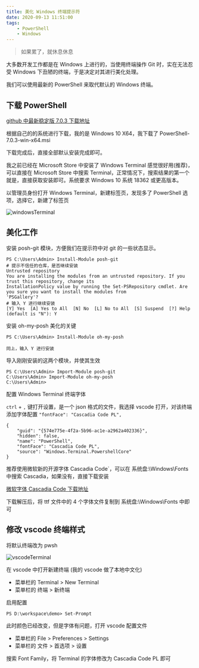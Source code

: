```yaml
---
title: 美化 Windows 终端提示符
date: 2020-09-13 11:51:00
tags: 
    - PowerShell
    - Windows
---
```


> 如果累了，就休息休息

大多数开发工作都是在 Windows 上进行的，当使用终端操作 Git 时，实在无法忍受 Windows 下丑陋的终端，于是决定对其进行美化处理。

<!-- more -->

我们可以使用最新的 PowerShell 来取代默认的 Windows 终端。

## 下载 PowerShell

[github 中最新稳定版 7.0.3 下载地址](https://github.com/PowerShell/PowerShell/releases/tag/v7.0.3) 

根据自己的的系统进行下载，我的是 Windows 10 X64，我下载了 PowerShell-7.0.3-win-x64.msi

下载完成后，直接全部默认安装完成即可。

我之前已经在 Microsoft Store 中安装了 Windows Terminal 感觉很好用(推荐)，可以直接在 Microsoft Store 中搜索 Terminal，正常情况下，搜索结果的第一个就是，直接获取安装即可。系统要求 Windows 10 系统 18362 或更高版本。

以管理员身份打开 Windows Terminal，新建标签页，发现多了 PowerShell 选项，选择它，新建了标签页

![windowsTerminal](https://s1.ax1x.com/2020/09/13/wwXSMR.png)

## 美化工作

安装 posh-git 模块，方便我们在提示符中对 git 的一些状态显示。

```
PS C:\Users\Admin> Install-Module posh-git                                                               
# 提示不信任的仓库，是否继续安装               
Untrusted repository
You are installing the modules from an untrusted repository. If you trust this repository, change its
InstallationPolicy value by running the Set-PSRepository cmdlet. Are you sure you want to install the modules from
'PSGallery'?
# 输入 Y 进行继续安装
[Y] Yes  [A] Yes to All  [N] No  [L] No to All  [S] Suspend  [?] Help (default is "N"): Y
```

安装 oh-my-posh 美化的关键

```
PS C:\Users\Admin> Install-Module oh-my-posh

同上，输入 Y 进行安装
```

导入刚刚安装的这两个模块，并使其生效

```
PS C:\Users\Admin> Import-Module posh-git
C:\Users\Admin> Import-Module oh-my-posh
C:\Users\Admin> 
```

配置 Windows Terminal 终端字体

`ctrl` + `,` 键打开设置，是一个 json 格式的文件，我选择 vscode 打开，对该终端添加字体配置 `"fontFace": "Cascadia Code PL",`

```
{
    "guid": "{574e775e-4f2a-5b96-ac1e-a2962a402336}",
    "hidden": false,
    "name": "PowerShell",
    "fontFace": "Cascadia Code PL",
    "source": "Windows.Terminal.PowershellCore"
}
```

推荐使用微软新的开源字体 Cascadia Code`，可以在 系统盘:\Windows\Fonts 中搜索 Cascadia，如果没有，直接下载安装

[微软字体 Cascadia Code 下载地址](https://github.com/microsoft/cascadia-code/releases)

下载解压后，将 ttf 文件中的 4 个字体文件复制到 系统盘:\Windows\Fonts 中即可


## 修改 vscode 终端样式

将默认终端改为 pwsh

![vscodeTerminal](https://s1.ax1x.com/2020/09/13/wwXPZ6.png)

在 vscode 中打开新建终端 (我的 vscode 做了本地中文化)

* 菜单栏的 Terminal > New Terminal
* 菜单栏的 终端 > 新终端

启用配置 

`PS D:\workspace\demo> Set-Prompt`

此时颜色已经改变，但是字体有问题，打开 vscode 配置文件

* 菜单栏的 File > Preferences > Settings
* 菜单栏的 文件 > 首选项 > 设置

搜索 Font Family，将 Terminal 的字体修改为 Cascadia Code PL 即可




